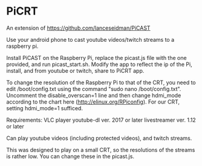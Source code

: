 # PiCRT

An extension of https://github.com/lanceseidman/PiCAST

Use your android phone to cast youtube videos/twitch streams to a raspberry pi.

Install PiCAST on the Raspberry Pi, replace the picast.js file with the one provided, and run picast_start.sh.
Modify the app to reflect the ip of the Pi, install, and from youtube or twitch, share to PiCRT app. 

To change the resolution of the Raspberry Pi to that of the CRT, you need to edit /boot/config.txt using the command "sudo nano /boot/config.txt". Uncomment the disable_overscan=1 line and then change hdmi_mode according to the chart here (http://elinux.org/RPiconfig). For our CRT, setting hdmi_mode=1 sufficed.

Requirements:
VLC player
youtube-dl ver. 2017 or later
livestreamer ver. 1.12 or later

Can play youtube videos (including protected videos), and twitch streams. 

This was designed to play on a small CRT, so the resolutions of the streams is rather low. You can change these in the picast.js.
